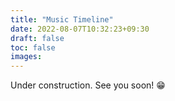 ```yaml
---
title: "Music Timeline"
date: 2022-08-07T10:32:23+09:30
draft: false
toc: false
images:
---
```


Under construction. See you soon! 😁

